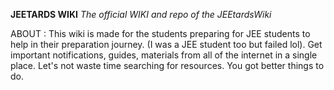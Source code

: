 **JEETARDS WIKI**
*The official WIKI and repo of the JEEtardsWiki*

ABOUT :
This wiki is made for the students preparing for JEE students to help in their preparation journey. (I was a JEE student too but failed lol). Get important notifications, guides, materials from all of the internet in a single place. Let's not waste time searching for resources. You got better things to do. 



